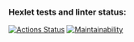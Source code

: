 ### Hexlet tests and linter status:
[![Actions Status](https://github.com/VladimirErlyshev/frontend-project-lvl1/workflows/hexlet-check/badge.svg)](https://github.com/VladimirErlyshev/frontend-project-lvl1/actions)
[![Maintainability](https://api.codeclimate.com/v1/badges/a99a88d28ad37a79dbf6/maintainability)](https://codeclimate.com/github/VladimirErlyshev/frontend-project-lvl1)